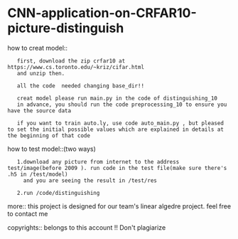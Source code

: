 # CNN-application-on-CRFAR10-picture-distinguish

how to creat model::

       first, download the zip crfar10 at https://www.cs.toronto.edu/~kriz/cifar.html
       and unzip then.
      
       all the code  needed changing base_dir!!
        
       creat model please run main.py in the code of distinguishing_10
       in advance, you should run the code preprocessing_10 to ensure you have the source data

       if you want to train auto.ly, use code auto_main.py , but pleased to set the initial possible values which are explained in details at the beginning of that code 

how to test model::(two ways)
 
       1.download any picture from internet to the address test/image(before 2009 ). run code in the test file(make sure there's .h5 in /test/model)
         and you are seeing the result in /test/res
         
       2.run /code/distinguishing

more::
              this project is designed for our team's linear algedre project.
              feel free to contact me
       
copyrights::
              belongs to this account !!
              Don't plagiarize
